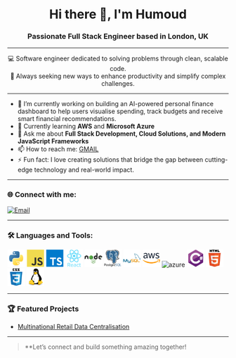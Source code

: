 <h1 align="center">Hi there 👋, I'm Humoud</h1>
<h3 align="center">Passionate Full Stack Engineer based in London, UK</h3>

---

<p align="center">
  💻 Software engineer dedicated to solving problems through clean, scalable code.<br>
  🚀 Always seeking new ways to enhance productivity and simplify complex challenges.<br>
</p>

---


- 🔭 I’m currently working on building an AI-powered personal finance dashboard to help users visualise spending, track budgets and receive smart financial recommendations.
- 🌱 Currently learning **AWS** and **Microsoft Azure**
- 💬 Ask me about **Full Stack Development, Cloud Solutions, and Modern JavaScript Frameworks**
- 📫 How to reach me: [GMAIL](mailto:humoudmajid@gmail.com)<!-- Update with your real gmail -->
- ⚡ Fun fact: I love creating solutions that bridge the gap between cutting-edge technology and real-world impact.

---

<h3 align="left">🌐 Connect with me:</h3>
<p align="left">
  <a href="mailto:humoudmajid@gmail.com"><img src="https://img.shields.io/badge/email-%23D14836.svg?&style=for-the-badge&logo=gmail&logoColor=white" alt="Email"/></a>
  <!-- Add more links as needed -->
</p>

---

<h3 align="left">🛠️ Languages and Tools:</h3>
<p align="left">
  <img src="https://raw.githubusercontent.com/devicons/devicon/master/icons/python/python-original.svg" alt="python" width="40"/> 
  <img src="https://raw.githubusercontent.com/devicons/devicon/master/icons/javascript/javascript-original.svg" alt="javascript" width="40"/>
  <img src="https://raw.githubusercontent.com/devicons/devicon/master/icons/typescript/typescript-original.svg" alt="typescript" width="40"/>
  <img src="https://raw.githubusercontent.com/devicons/devicon/master/icons/react/react-original-wordmark.svg" alt="react" width="40"/>
  <img src="https://raw.githubusercontent.com/devicons/devicon/master/icons/nodejs/nodejs-original-wordmark.svg" alt="nodejs" width="40"/>
  <img src="https://raw.githubusercontent.com/devicons/devicon/master/icons/postgresql/postgresql-original-wordmark.svg" alt="postgresql" width="40"/>
  <img src="https://raw.githubusercontent.com/devicons/devicon/master/icons/mysql/mysql-original-wordmark.svg" alt="mysql" width="40"/>
  <img src="https://raw.githubusercontent.com/devicons/devicon/master/icons/amazonwebservices/amazonwebservices-original-wordmark.svg" alt="aws" width="40"/>
  <img src="https://www.vectorlogo.zone/logos/microsoft_azure/microsoft_azure-icon.svg" alt="azure" width="40"/>
  <img src="https://raw.githubusercontent.com/devicons/devicon/master/icons/csharp/csharp-original.svg" alt="csharp" width="40"/>
  <img src="https://raw.githubusercontent.com/devicons/devicon/master/icons/html5/html5-original-wordmark.svg" alt="html5" width="40"/>
  <img src="https://raw.githubusercontent.com/devicons/devicon/master/icons/css3/css3-original-wordmark.svg" alt="css3" width="40"/>
  <img src="https://raw.githubusercontent.com/devicons/devicon/master/icons/linux/linux-original.svg" alt="linux" width="40"/>
</p>



---

<h3 align="left">🏆 Featured Projects</h3>

- [Multinational Retail Data Centralisation](https://github.com/humoudmajid/)

---

> **Let’s connect and build something amazing together!

